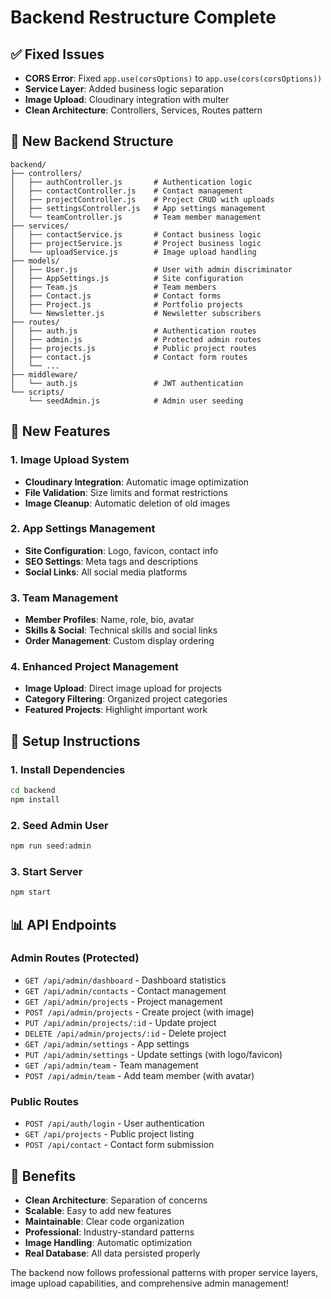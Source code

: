 # Backend Restructure Complete

## ✅ Fixed Issues
- **CORS Error**: Fixed `app.use(corsOptions)` to `app.use(cors(corsOptions))`
- **Service Layer**: Added business logic separation
- **Image Upload**: Cloudinary integration with multer
- **Clean Architecture**: Controllers, Services, Routes pattern

## 📁 New Backend Structure
```
backend/
├── controllers/
│   ├── authController.js       # Authentication logic
│   ├── contactController.js    # Contact management
│   ├── projectController.js    # Project CRUD with uploads
│   ├── settingsController.js   # App settings management
│   └── teamController.js       # Team member management
├── services/
│   ├── contactService.js       # Contact business logic
│   ├── projectService.js       # Project business logic
│   └── uploadService.js        # Image upload handling
├── models/
│   ├── User.js                 # User with admin discriminator
│   ├── AppSettings.js          # Site configuration
│   ├── Team.js                 # Team members
│   ├── Contact.js              # Contact forms
│   ├── Project.js              # Portfolio projects
│   └── Newsletter.js           # Newsletter subscribers
├── routes/
│   ├── auth.js                 # Authentication routes
│   ├── admin.js                # Protected admin routes
│   ├── projects.js             # Public project routes
│   ├── contact.js              # Contact form routes
│   └── ...
├── middleware/
│   └── auth.js                 # JWT authentication
└── scripts/
    └── seedAdmin.js            # Admin user seeding
```

## 🚀 New Features

### 1. Image Upload System
- **Cloudinary Integration**: Automatic image optimization
- **File Validation**: Size limits and format restrictions
- **Image Cleanup**: Automatic deletion of old images

### 2. App Settings Management
- **Site Configuration**: Logo, favicon, contact info
- **SEO Settings**: Meta tags and descriptions
- **Social Links**: All social media platforms

### 3. Team Management
- **Member Profiles**: Name, role, bio, avatar
- **Skills & Social**: Technical skills and social links
- **Order Management**: Custom display ordering

### 4. Enhanced Project Management
- **Image Upload**: Direct image upload for projects
- **Category Filtering**: Organized project categories
- **Featured Projects**: Highlight important work

## 🔧 Setup Instructions

### 1. Install Dependencies
```bash
cd backend
npm install
```

### 2. Seed Admin User
```bash
npm run seed:admin
```

### 3. Start Server
```bash
npm start
```

## 📊 API Endpoints

### Admin Routes (Protected)
- `GET /api/admin/dashboard` - Dashboard statistics
- `GET /api/admin/contacts` - Contact management
- `GET /api/admin/projects` - Project management
- `POST /api/admin/projects` - Create project (with image)
- `PUT /api/admin/projects/:id` - Update project
- `DELETE /api/admin/projects/:id` - Delete project
- `GET /api/admin/settings` - App settings
- `PUT /api/admin/settings` - Update settings (with logo/favicon)
- `GET /api/admin/team` - Team management
- `POST /api/admin/team` - Add team member (with avatar)

### Public Routes
- `POST /api/auth/login` - User authentication
- `GET /api/projects` - Public project listing
- `POST /api/contact` - Contact form submission

## 🎯 Benefits
- **Clean Architecture**: Separation of concerns
- **Scalable**: Easy to add new features
- **Maintainable**: Clear code organization
- **Professional**: Industry-standard patterns
- **Image Handling**: Automatic optimization
- **Real Database**: All data persisted properly

The backend now follows professional patterns with proper service layers, image upload capabilities, and comprehensive admin management!